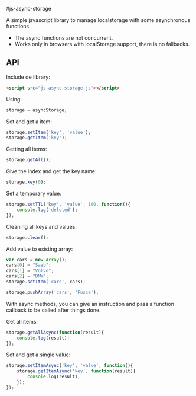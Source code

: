 #js-async-storage

A simple javascript library to manage localstorage with some asynchronous functions.

- The async functions are not concurrent.
- Works only in browsers with localStorage support, there is no fallbacks.

## API

Include de library:

```html
<script src="js-async-storage.js"></script>
```
Using:

```javascript
storage = asyncStorage;
```

Set and get a item:

```javascript
storage.setItem('key', 'value');
storage.getItem('key');
```

Getting all items:

```javascript
storage.getAll();
```

Give the index and get the key name:

```javascript
storage.key(0);
```

Set a temporary value:

```javascript
storage.setTTL('key', 'value', 100, function(){
    console.log('deleted');
});
```

Cleaning all keys and values:


```javascript
storage.clear();
```

Add value to existing array:

```javascript
var cars = new Array();
cars[0] = "Saab";
cars[1] = "Volvo";
cars[2] = "BMW";
storage.setItem('cars', cars);

storage.pushArray('cars', 'Fusca');
```

With async methods, you can give an instruction and pass a function callback to be called after things done.

Get all items:

```javascript
storage.getAllAsync(function(result){
    console.log(result);
});

```

Set and get a single value:

```javascript
storage.setItemAsync('key', 'value', function(){
    storage.getItemAsync('key', function(result){
        console.log(result);
    });
});
```

